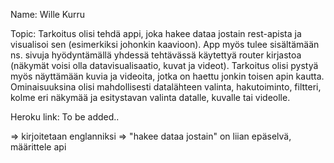 Name:  Wille Kurru

Topic:              Tarkoitus olisi tehdä appi, joka hakee dataa jostain rest-apista ja visualisoi sen (esimerkiksi johonkin kaavioon). App myös tulee sisältämään ns. sivuja
                    hyödyntämällä yhdessä tehtävässä käytettyä router kirjastoa (näkymät voisi olla datavisualisaatio, kuvat ja videot). Tarkoitus olisi pystyä myös näyttämään                         kuvia ja videoita, jotka on haettu jonkin toisen apin kautta. Ominaisuuksina olisi                                 mahdollisesti datalähteen valinta, hakutoiminto, filtteri, kolme eri näkymää ja esitystavan valinta datalle, kuvalle tai videolle.

Heroku link:        To be added..

=> kirjoitetaan englanniksi
=> "hakee dataa jostain" on liian epäselvä, määrittele api
